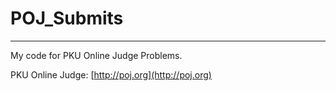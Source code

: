 # POJ_Submits
-------
My code for PKU Online Judge Problems.

PKU Online Judge: [http://poj.org](http://poj.org)